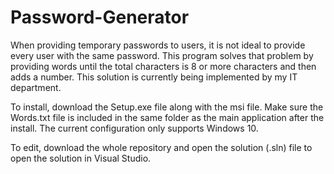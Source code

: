 # Password-Generator
When providing temporary passwords to users, it is not ideal to provide every user with the same password. This program solves that problem by providing words until the total characters is 8 or more characters and then adds a number. This solution is currently being implemented by my IT department. 

To install, download the Setup.exe file along with the msi file. Make sure the Words.txt file is included in the same folder as the 
main application after the install. The current configuration only supports Windows 10.

To edit, download the whole repository and open the solution (.sln) file to open the solution in Visual Studio.

